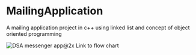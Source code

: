 # MailingApplication
A mailing application project in c++ using linked list and concept of object oriented programming

![DSA messenger app@2x](https://user-images.githubusercontent.com/75554440/176257926-68e0afc8-adb8-4904-93d5-7148e318ad5a.png)
Link to flow chart 

